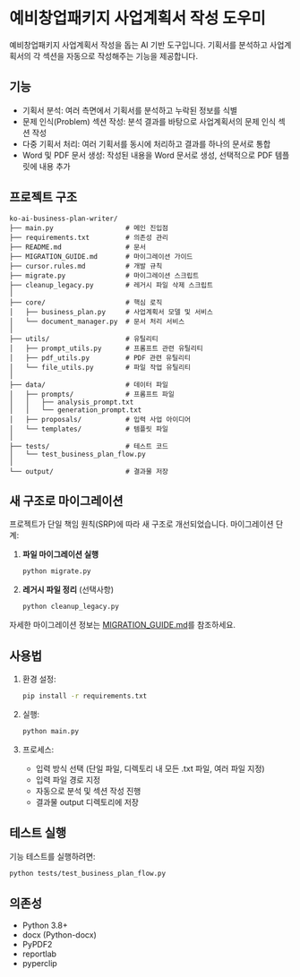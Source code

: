 # 예비창업패키지 사업계획서 작성 도우미

예비창업패키지 사업계획서 작성을 돕는 AI 기반 도구입니다. 기획서를 분석하고 사업계획서의 각 섹션을 자동으로 작성해주는 기능을 제공합니다.

## 기능

- 기획서 분석: 여러 측면에서 기획서를 분석하고 누락된 정보를 식별
- 문제 인식(Problem) 섹션 작성: 분석 결과를 바탕으로 사업계획서의 문제 인식 섹션 작성
- 다중 기획서 처리: 여러 기획서를 동시에 처리하고 결과를 하나의 문서로 통합
- Word 및 PDF 문서 생성: 작성된 내용을 Word 문서로 생성, 선택적으로 PDF 템플릿에 내용 추가

## 프로젝트 구조

```
ko-ai-business-plan-writer/
├── main.py                  # 메인 진입점
├── requirements.txt         # 의존성 관리
├── README.md                # 문서
├── MIGRATION_GUIDE.md       # 마이그레이션 가이드
├── cursor.rules.md          # 개발 규칙
├── migrate.py               # 마이그레이션 스크립트
├── cleanup_legacy.py        # 레거시 파일 삭제 스크립트
│
├── core/                    # 핵심 로직
│   ├── business_plan.py     # 사업계획서 모델 및 서비스
│   └── document_manager.py  # 문서 처리 서비스
│
├── utils/                   # 유틸리티
│   ├── prompt_utils.py      # 프롬프트 관련 유틸리티
│   ├── pdf_utils.py         # PDF 관련 유틸리티
│   └── file_utils.py        # 파일 작업 유틸리티
│
├── data/                    # 데이터 파일
│   ├── prompts/             # 프롬프트 파일
│   │   ├── analysis_prompt.txt
│   │   └── generation_prompt.txt
│   ├── proposals/           # 입력 사업 아이디어
│   └── templates/           # 템플릿 파일
│
├── tests/                   # 테스트 코드
│   └── test_business_plan_flow.py
│
└── output/                  # 결과물 저장
```

## 새 구조로 마이그레이션

프로젝트가 단일 책임 원칙(SRP)에 따라 새 구조로 개선되었습니다. 마이그레이션 단계:

1. **파일 마이그레이션 실행**
   ```bash
   python migrate.py
   ```

2. **레거시 파일 정리** (선택사항)
   ```bash
   python cleanup_legacy.py
   ```

자세한 마이그레이션 정보는 [MIGRATION_GUIDE.md](./MIGRATION_GUIDE.md)를 참조하세요.

## 사용법

1. 환경 설정:
   ```bash
   pip install -r requirements.txt
   ```

2. 실행:
   ```bash
   python main.py
   ```

3. 프로세스:
   - 입력 방식 선택 (단일 파일, 디렉토리 내 모든 .txt 파일, 여러 파일 지정)
   - 입력 파일 경로 지정
   - 자동으로 분석 및 섹션 작성 진행
   - 결과물 output 디렉토리에 저장

## 테스트 실행

기능 테스트를 실행하려면:
```bash
python tests/test_business_plan_flow.py
```

## 의존성

- Python 3.8+
- docx (Python-docx)
- PyPDF2
- reportlab
- pyperclip